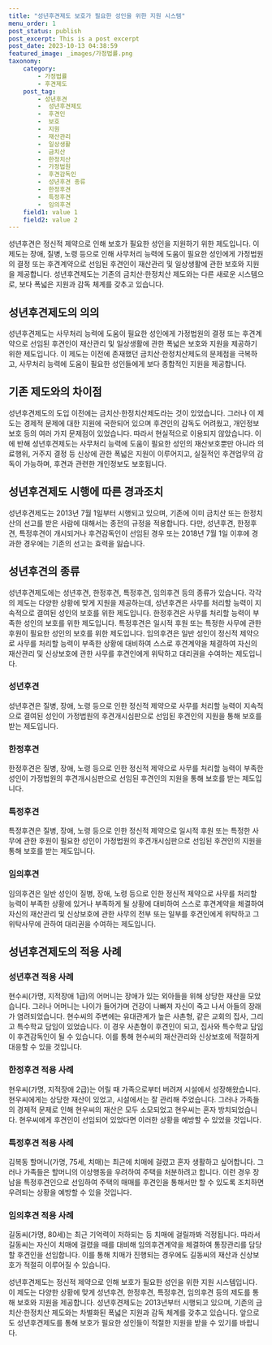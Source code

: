 ```yaml
---
title: "성년후견제도 보호가 필요한 성인을 위한 지원 시스템"
menu_order: 1
post_status: publish
post_excerpt: This is a post excerpt
post_date: 2023-10-13 04:38:59
featured_image: _images/가정법률.png
taxonomy:
    category:
        - 가정법률
        - 후견제도
    post_tag:
        - 성년후견
        -  성년후견제도
        -  후견인
        -  보호
        -  지원
        -  재산관리
        -  일상생활
        -  금치산
        -  한정치산
        -  가정법원
        -  후견감독인
        -  성년후견 종류
        -  한정후견
        -  특정후견
        -  임의후견
    field1: value 1
    field2: value 2
---
```



성년후견은 정신적 제약으로 인해 보호가 필요한 성인을 지원하기 위한 제도입니다. 이 제도는 장애, 질병, 노령 등으로 인해 사무처리 능력에 도움이 필요한 성인에게 가정법원의 결정 또는 후견계약으로 선임된 후견인이 재산관리 및 일상생활에 관한 보호와 지원을 제공합니다. 성년후견제도는 기존의 금치산·한정치산 제도와는 다른 새로운 시스템으로, 보다 폭넓은 지원과 감독 체계를 갖추고 있습니다.

## 성년후견제도의 의의

성년후견제도는 사무처리 능력에 도움이 필요한 성인에게 가정법원의 결정 또는 후견계약으로 선임된 후견인이 재산관리 및 일상생활에 관한 폭넓은 보호와 지원을 제공하기 위한 제도입니다. 이 제도는 이전에 존재했던 금치산·한정치산제도의 문제점을 극복하고, 사무처리 능력에 도움이 필요한 성인들에게 보다 종합적인 지원을 제공합니다.

## 기존 제도와의 차이점

성년후견제도의 도입 이전에는 금치산·한정치산제도라는 것이 있었습니다. 그러나 이 제도는 경제적 문제에 대한 지원에 국한되어 있으며 후견인의 감독도 어려웠고, 개인정보 보호 등의 여러 가지 문제점이 있었습니다. 따라서 현실적으로 이용되지 않았습니다. 이에 반해 성년후견제도는 사무처리 능력에 도움이 필요한 성인의 재산보호뿐만 아니라 의료행위, 거주지 결정 등 신상에 관한 폭넓은 지원이 이루어지고, 실질적인 후견업무의 감독이 가능하며, 후견과 관련한 개인정보도 보호됩니다.

## 성년후견제도 시행에 따른 경과조치

성년후견제도는 2013년 7월 1일부터 시행되고 있으며, 기존에 이미 금치산 또는 한정치산의 선고를 받은 사람에 대해서는 종전의 규정을 적용합니다. 다만, 성년후견, 한정후견, 특정후견이 개시되거나 후견감독인이 선임된 경우 또는 2018년 7월 1일 이후에 경과한 경우에는 기존의 선고는 효력을 잃습니다.

## 성년후견의 종류

성년후견제도에는 성년후견, 한정후견, 특정후견, 임의후견 등의 종류가 있습니다. 각각의 제도는 다양한 상황에 맞게 지원을 제공하는데, 성년후견은 사무를 처리할 능력이 지속적으로 결여된 성인의 보호를 위한 제도입니다. 한정후견은 사무를 처리할 능력이 부족한 성인의 보호를 위한 제도입니다. 특정후견은 일시적 후원 또는 특정한 사무에 관한 후원이 필요한 성인의 보호를 위한 제도입니다. 임의후견은 일반 성인이 정신적 제약으로 사무를 처리할 능력이 부족한 상황에 대비하여 스스로 후견계약을 체결하여 자신의 재산관리 및 신상보호에 관한 사무를 후견인에게 위탁하고 대리권을 수여하는 제도입니다.

### 성년후견

성년후견은 질병, 장애, 노령 등으로 인한 정신적 제약으로 사무를 처리할 능력이 지속적으로 결여된 성인이 가정법원의 후견개시심판으로 선임된 후견인의 지원을 통해 보호를 받는 제도입니다.

### 한정후견

한정후견은 질병, 장애, 노령 등으로 인한 정신적 제약으로 사무를 처리할 능력이 부족한 성인이 가정법원의 후견개시심판으로 선임된 후견인의 지원을 통해 보호를 받는 제도입니다.

### 특정후견

특정후견은 질병, 장애, 노령 등으로 인한 정신적 제약으로 일시적 후원 또는 특정한 사무에 관한 후원이 필요한 성인이 가정법원의 후견개시심판으로 선임된 후견인의 지원을 통해 보호를 받는 제도입니다.

### 임의후견

임의후견은 일반 성인이 질병, 장애, 노령 등으로 인한 정신적 제약으로 사무를 처리할 능력이 부족한 상황에 있거나 부족하게 될 상황에 대비하여 스스로 후견계약을 체결하여 자신의 재산관리 및 신상보호에 관한 사무의 전부 또는 일부를 후견인에게 위탁하고 그 위탁사무에 관하여 대리권을 수여하는 제도입니다.

## 성년후견제도의 적용 사례

### 성년후견 적용 사례

현수씨(가명, 지적장애 1급)의 어머니는 장애가 있는 외아들을 위해 상당한 재산을 모았습니다. 그러나 어머니는 나이가 들어가며 건강이 나빠져 자신이 죽고 나서 아들의 장래가 염려되었습니다. 현수씨의 주변에는 유대관계가 높은 사촌형, 같은 교회의 집사, 그리고 특수학교 담임이 있었습니다. 이 경우 사촌형이 후견인이 되고, 집사와 특수학교 담임이 후견감독인이 될 수 있습니다. 이를 통해 현수씨의 재산관리와 신상보호에 적절하게 대응할 수 있을 것입니다.

### 한정후견 적용 사례

현우씨(가명, 지적장애 2급)는 어릴 때 가족으로부터 버려져 시설에서 성장해왔습니다. 현우씨에게는 상당한 재산이 있었고, 시설에서는 잘 관리해 주었습니다. 그러나 가족들의 경제적 문제로 인해 현우씨의 재산은 모두 소모되었고 현우씨는 혼자 방치되었습니다. 현우씨에게 후견인이 선임되어 있었다면 이러한 상황을 예방할 수 있었을 것입니다.

### 특정후견 적용 사례

김복동 할머니(가명, 75세, 치매)는 최근에 치매에 걸렸고 혼자 생활하고 싶어합니다. 그러나 가족들은 할머니의 이상행동을 우려하여 주택을 처분하려고 합니다. 이런 경우 장남을 특정후견인으로 선임하여 주택의 매매를 후견인을 통해서만 할 수 있도록 조치하면 우려되는 상황을 예방할 수 있을 것입니다.

### 임의후견 적용 사례

길동씨(가명, 80세)는 최근 기억력이 저하되는 등 치매에 걸릴까봐 걱정됩니다. 따라서 길동씨는 자신이 치매에 걸렸을 때를 대비해 임의후견계약을 체결하여 통장관리를 담당할 후견인을 선임합니다. 이를 통해 치매가 진행되는 경우에도 길동씨의 재산과 신상보호가 적절히 이루어질 수 있습니다.

성년후견제도는 정신적 제약으로 인해 보호가 필요한 성인을 위한 지원 시스템입니다. 이 제도는 다양한 상황에 맞게 성년후견, 한정후견, 특정후견, 임의후견 등의 제도를 통해 보호와 지원을 제공합니다. 성년후견제도는 2013년부터 시행되고 있으며, 기존의 금치산·한정치산 제도와는 차별화된 폭넓은 지원과 감독 체계를 갖추고 있습니다. 앞으로도 성년후견제도를 통해 보호가 필요한 성인들이 적절한 지원을 받을 수 있기를 바랍니다.

